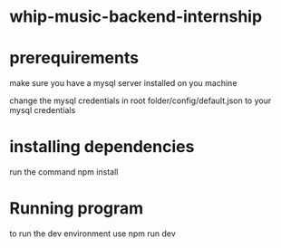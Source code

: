 # whip-music-backend-internship
# prerequirements
 make sure you have a mysql server installed on you machine
 
 change the mysql credentials in root folder/config/default.json to your mysql credentials
 
# installing dependencies
run the command npm install

# Running program
to run the dev environment use npm run dev
